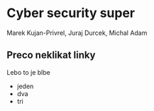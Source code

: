 # Cyber security super
Marek Kujan-Privrel, Juraj Durcek, Michal Adam

## Preco neklikat linky
Lebo to je blbe

* jeden
* dva
* tri